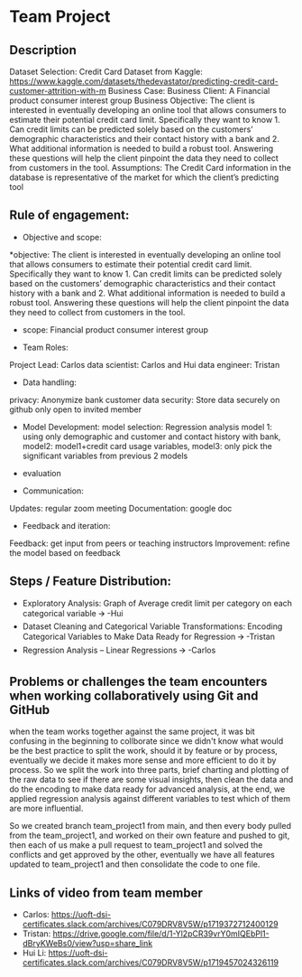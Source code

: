 # Team Project

## Description
Dataset Selection: Credit Card Dataset from Kaggle: https://www.kaggle.com/datasets/thedevastator/predicting-credit-card-customer-attrition-with-m
Business Case: 
Business Client: A Financial product consumer interest group
Business Objective: The client is interested in eventually developing an online tool that allows consumers to estimate their potential credit card limit. Specifically they want to know 1. Can credit limits can be predicted solely based on the customers’ demographic characteristics and their contact history with a bank and 2. What additional information is needed to build a robust tool. Answering these questions will help the client pinpoint the data they need to collect from customers in the tool.
Assumptions: 
The Credit Card information in the database is representative of the market for which the client’s predicting tool

## Rule of engagement:


* Objective and scope:

*objective: The client is interested in eventually developing an online tool that allows consumers to estimate their potential credit card limit. Specifically they want to know 1. Can credit limits can be predicted solely based on the customers’ demographic characteristics and their contact history with a bank and 2. What additional information is needed to build a robust tool. Answering these questions will help the client pinpoint the data they need to collect from customers in the tool.
* scope: Financial product consumer interest group

* Team Roles:

Project Lead: Carlos
data scientist: Carlos and Hui
data engineer: Tristan

* Data handling:

privacy: Anonymize bank customer data
security: Store data securely on github only open to  invited member 

* Model Development:
model selection: Regression analysis
model 1: using only demographic and customer and contact history with bank, 
model2: model1+credit card usage variables, 
model3: only pick the significant variables from previous 2 models
* evaluation

* Communication:

Updates: regular zoom meeting
Documentation: google doc

* Feedback and iteration:

Feedback: get input from peers or teaching instructors
Improvement: refine the model based on feedback




## Steps / Feature Distribution: 
* Exploratory Analysis: Graph of Average credit limit per category on each  categorical variable 🡪 -Hui
* Dataset Cleaning and Categorical Variable Transformations: Encoding Categorical Variables to Make Data Ready for Regression 🡪 -Tristan
* Regression Analysis – Linear Regressions 🡪 -Carlos

## Problems or challenges the team encounters when working collaboratively using Git and GitHub

when the team works together against the same project, it was bit confusing in the beginning to collborate since we didn't know what would be the best practice to split the work, should it by feature or by process, eventually we decide it makes more sense and more efficient to do it by process. So we split the work into three parts, brief charting and plotting of the raw data to see if there are some visual insights, then clean the data and do the encoding to make data ready for advanced analysis, at the end, we applied regression analysis against different variables to test which of them are more influential. 

So we created branch team_project1 from main, and then every body pulled from the team_project1, and worked on their own feature and pushed to git, then each of us make a pull request to team_project1 and solved the conflicts and get approved by the other, eventually we have all features updated to team_project1 and then consolidate the code to one file.



## Links of video from team member 

* Carlos: https://uoft-dsi-certificates.slack.com/archives/C079DRV8V5W/p1719372712400129
* Tristan: https://drive.google.com/file/d/1-Yl2pCR39vrY0mIQEbPl1-dBryKWeBs0/view?usp=share_link
* Hui Li: https://uoft-dsi-certificates.slack.com/archives/C079DRV8V5W/p1719457024326119
